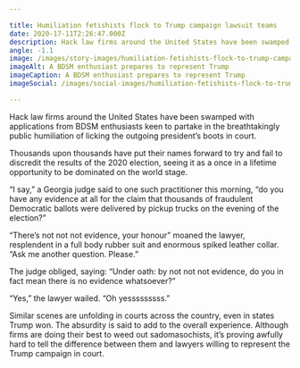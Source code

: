 ```yaml
---

title: Humiliation fetishists flock to Trump campaign lawsuit teams
date: 2020-17-11T2:26:47.000Z
description: Hack law firms around the United States have been swamped with applications from BDSM enthusiasts keen to partake in the breathtakingly public humiliation of licking the outgoing president’s boots in court.
angle: -1.1
image: /images/story-images/humiliation-fetishists-flock-to-trump-campaign-legal-teams.png
imageAlt: A BDSM enthusiast prepares to represent Trump
imageCaption: A BDSM enthusiast prepares to represent Trump
imageSocial: /images/social-images/humiliation-fetishists-flock-to-trump-campaign-legal-teams.png

---
```


Hack law firms around the United States have been swamped with applications from BDSM enthusiasts keen to partake in the breathtakingly public humiliation of licking the outgoing president’s boots in court.

Thousands upon thousands have put their names forward to try and fail to discredit the results of the 2020 election, seeing it as a once in a lifetime opportunity to be dominated on the world stage.

“I say,” a Georgia judge said to one such practitioner this morning, “do you have any evidence at all for the claim that thousands of fraudulent Democratic ballots were delivered by pickup trucks on the evening of the election?”

“There’s not not not evidence, your honour” moaned the lawyer, resplendent in a full body rubber suit and enormous spiked leather collar. “Ask me another question. Please.”

The judge obliged, saying: “Under oath: by not not not evidence, do you in fact mean there is no evidence whatsoever?”

“Yes,” the lawyer wailed. “Oh yesssssssss.”

Similar scenes are unfolding in courts across the country, even in states Trump won. The absurdity is said to add to the overall experience. Although firms are doing their best to weed out sadomasochists, it’s proving awfully hard to tell the difference between them and lawyers willing to represent the Trump campaign in court.
